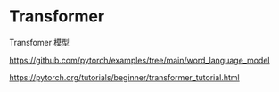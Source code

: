 # Transformer

Transfomer 模型

https://github.com/pytorch/examples/tree/main/word_language_model

https://pytorch.org/tutorials/beginner/transformer_tutorial.html

